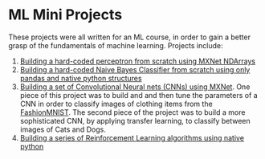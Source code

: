 # ML Mini Projects
These projects were all written for an ML course, in order to gain a better grasp of the fundamentals of machine learning. Projects include:

1. [Building a hard-coded perceptron from scratch using MXNet NDArrays](./ml-from-scratch/perceptron.ipynb)
2. [Building a hard-coded Naive Bayes Classifier from scratch using only pandas and native python structures](./ml-from-scratch/naive-bayes.ipynb)
3. [Building a set of Convolutional Neural nets (CNNs) using MXNet](./cnns/cnns-with-gluon.ipynb). One piece of this project was to build and and then tune the parameters of a CNN in order to classify images of clothing items from the [FashionMNIST](https://github.com/zalandoresearch/fashion-mnist). The second piece of the project was to build a more sophisticated CNN, by applying transfer learning, to classify between images of Cats and Dogs.
4. [Building a series of Reinforcement Learning algorithms using native python](./reinforcment/reinforcement_learning.ipynb)